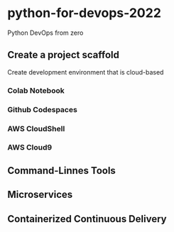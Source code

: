 # python-for-devops-2022

Python DevOps from zero

## Create a project scaffold

Create development environment that is cloud-based

### Colab Notebook
### Github Codespaces
### AWS CloudShell
### AWS Cloud9

## Command-Linnes Tools

## Microservices

## Containerized Continuous Delivery
